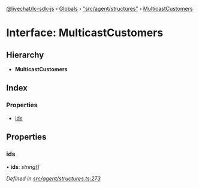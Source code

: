 [@livechat/lc-sdk-js](../README.md) › [Globals](../globals.md) › ["src/agent/structures"](../modules/_src_agent_structures_.md) › [MulticastCustomers](_src_agent_structures_.multicastcustomers.md)

# Interface: MulticastCustomers

## Hierarchy

* **MulticastCustomers**

## Index

### Properties

* [ids](_src_agent_structures_.multicastcustomers.md#ids)

## Properties

###  ids

• **ids**: *string[]*

*Defined in [src/agent/structures.ts:273](https://github.com/livechat/lc-sdk-js/blob/228cb10/src/agent/structures.ts#L273)*
